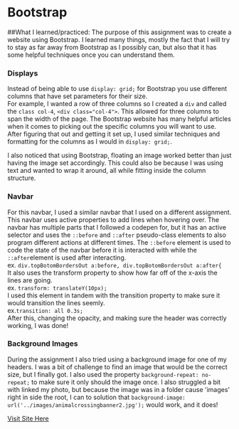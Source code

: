 # Bootstrap
##What I learned/practiced: 
The purpose of this assignment was to create a website using Bootstrap. I learned many things, mostly the fact that I will try to stay as far away from Bootstrap as I possibly can, but also that it has some helpful techniques once you can understand them.

### Displays
Instead of being able to use ```display: grid;``` for Bootstrap you use different columns that have set parameters for their size.  \
For example, I wanted a row of three columns so I created a ```div``` and called the ```class col-4```, ```<div class="col-4">```. This allowed for three columns to span the width of the page. The Bootstrap website has many helpful articles when it comes to picking out the specific columns you will want to use.  \
After figuring that out and getting it set up, I used similar techniques and formatting for the columns as I would in ```display: grid;```.

I also noticed that using Bootstrap, floating an image worked better than just having the image set accordingly. This could also be because I was using text and wanted to wrap it around, all while fitting inside the column structure. 

### Navbar
For this navbar, I used a similar navbar that I used on a different assignment. This navbar uses active properties to add lines when hovering over. The navbar has multiple parts that I followed a codepen for, but it has an active selector and uses the ```::before``` and ```::after``` pseudo-class elements to also program different actions at different times. 
The ```::before``` element is used to code the state of the navbar before it is interacted with while the ```::after```element is used after interacting.   \
ex. ```div.topBotomBordersOut a:before, div.topBotomBordersOut a:after{```  \
It also uses the transform property to show how far off of the x-axis the lines are going.  \
ex. ```transform: translateY(10px);```  \
I used this element in tandem with the transition property to make sure it would transition the lines seemly.  \
ex.```transition: all 0.3s;```  \
After this, changing the opacity, and making sure the header was correctly working, I was done!  

### Background Images
During the assignment I also tried using a background image for one of my headers. I was a bit of challenge to find an image that would be the correct size, but I finally got. I also used the property ```background-repeat: no-repeat;``` to make sure it only should the image once. I also struggled a bit with linked my photo, but because the image was in a folder cause 'images' right in side the root, I can to solution that ```background-image: url('../images/animalcrossingbanner2.jpg');``` would work, and it does!

[Visit Site Here](https://giaviolini.github.io/bootstrap/)
